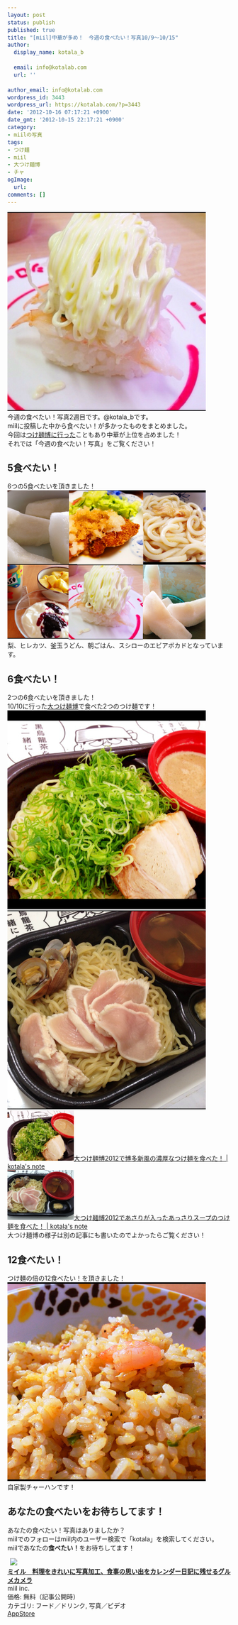 ```yaml
---
layout: post
status: publish
published: true
title: "[miil]中華が多め！　今週の食べたい！写真10/9〜10/15"
author:
  display_name: kotala_b

  email: info@kotalab.com
  url: ''

author_email: info@kotalab.com
wordpress_id: 3443
wordpress_url: https://kotalab.com/?p=3443
date: '2012-10-16 07:17:21 +0900'
date_gmt: '2012-10-15 22:17:21 +0900'
category:
- miilの写真
tags:
- つけ麺
- miil
- 大つけ麺博
- チャ
ogImage:
  url:
comments: []
---
```

<p><a href="/wp-content/uploads/miil_121016.jpg" target="_blank"><img src="/wp-content/uploads/miil_121016.jpg" alt="" title="miil_121016" width="448" height="448" class="alignnone size-full wp-image-3455" /></a><br />
今週の食べたい！写真2週目です。@kotala_bです。<br />
miilに投稿した中から食べたい！が多かったものをまとめました。<br />
今回は<a href="/daitukemenhaku" title="浜松町で開催されている大つけ麺博日本一決定戦に行ってきた！" target="_blank">つけ麺博に行った</a>こともあり中華が上位を占めました！<br />
それでは「今週の食べたい！写真」をご覧ください！<br />
</p>
<!--more-->
<h2>5食べたい！</h2>
<p>6つの5食べたいを頂きました！<br />
<a href="/wp-content/uploads/miil_121016_04.jpg" target="_blank"><img src="/wp-content/uploads/miil_121016_04.jpg" alt="" title="miil_121016_04" width="448" height="336" class="alignnone size-full wp-image-3447" /></a><br />
梨、ヒレカツ、釜玉うどん、朝ごはん、スシローのエビアボカドとなっています。</p>
<h2>6食べたい！</h2>
<p>2つの6食べたいを頂きました！<br />
10/10に行った<a href="/daitukemenhaku" title="浜松町で開催されている大つけ麺博日本一決定戦に行ってきた！" target="_blank">大つけ麺博</a>で食べた2つのつけ麺です！<br />
<a href="/wp-content/uploads/miil_121016_02.jpg" target="_blank"><img src="/wp-content/uploads/miil_121016_02.jpg" alt="" title="miil_121016_02" width="448" height="448" class="alignnone size-full wp-image-3446" /></a><br />
<a href="/wp-content/uploads/miil_121016_03.jpg" target="_blank"><img src="/wp-content/uploads/miil_121016_03.jpg" alt="" title="miil_121016_03" width="448" height="448" class="alignnone size-full wp-image-3445" /></a><br />
<a href="/hakatashinpu" target="_blank"><img  class="alignleft" src="/wp-content/uploads/slooProImg_20121011215229.jpg" alt="大つけ麺博2012で博多新風の濃厚なつけ麺を食べた！ | kotala's note" width="150" /></a><a href="/hakatashinpu" target="_blank">大つけ麺博2012で博多新風の濃厚なつけ麺を食べた！ | kotala's note</a><br style="clear:both;" /><a href="/daitukemenhaku-2012-asari" target="_blank"><img  class="alignleft" src="/wp-content/uploads/tomoya_121012.jpg" alt="大つけ麺博2012であさりが入ったあっさりスープのつけ麺を食べた！ | kotala's note" width="150" /></a><a href="/daitukemenhaku-2012-asari" target="_blank">大つけ麺博2012であさりが入ったあっさりスープのつけ麺を食べた！ | kotala's note</a><br style="clear:both;" />大つけ麺博の様子は別の記事にも書いたのでよかったらご覧ください！</p>
<h2>12食べたい！</h2>
<p>つけ麺の倍の12食べたい！を頂きました！<br />
<a href="/wp-content/uploads/miil_121016_01.jpg" target="_blank"><img src="/wp-content/uploads/miil_121016_01.jpg" alt="" title="miil_121016_01" width="448" height="448" class="alignnone size-full wp-image-3444" /></a><br />
自家製チャーハンです！</p>
<h2>あなたの食べたいをお待ちしてます！</h2>
<p>あなたの食べたい！写真はありましたか？<br />
miilでのフォローはmiil内のユーザー検索で「kotala」を検索してください。<br />
miilであなたの<strong>食べたい！</strong>をお待ちしてます！</p>
<div class="applink">
<div class="applinkimg"><a href="https://itunes.apple.com/jp/app/miiru-liao-liwokireini-xie/id472973118?mt=8&uo=4&at=10l4yU" rel="nofollow" target="_blank"><img hspace="6" src="http://a307.phobos.apple.com/us/r30/Purple6/v4/fc/84/ed/fc84edd9-d06e-db16-40a7-7ba9611258a0/mzl.vfibxxzj.jpg" width="80" /></a></div>
<div class="applinktext">
<div class="applinktitle"><strong><a href="https://itunes.apple.com/jp/app/miiru-liao-liwokireini-xie/id472973118?mt=8&uo=4&at=10l4yU" rel="nofollow" target="_blank">ミイル　料理をきれいに写真加工、食事の思い出をカレンダー日記に残せるグルメカメラ</a></strong></div>
<div class="applinkinfo">miil inc.</div>
<div class="applinkinfo">価格: 無料（記事公開時）</div>
<div class="applinkinfo">カテゴリ: フード／ドリンク, 写真／ビデオ</div>
</div>
<div class="clear"></div>
<div class="appstorelink"><a href="https://itunes.apple.com/jp/app/miiru-liao-liwokireini-xie/id472973118?mt=8&uo=4&at=10l4yU" rel="nofollow" target="_blank">AppStore</a></div>
</div>
